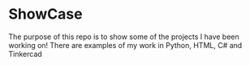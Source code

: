 # ShowCase
The purpose of this repo is to show some of the projects I have been working on!
There are examples of my work in Python, HTML, C# and Tinkercad
